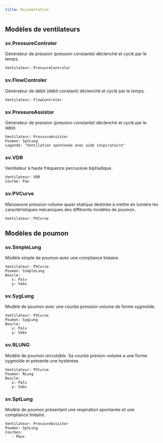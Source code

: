 ```yaml
---
title: Documentation
---
```

## Modèles de ventilateurs

### sv.PressureControler

Générateur de pression (pression constante) déclenché et cyclé par le temps.

    Ventilateur: PressureControler

<script> new sv.PressureControler().defaultsTable(); </script>

### sv.FlowControler

Générateur de débit (débit constant) déclenché et cyclé par le temps.

    Ventilateur: FlowControler

<script> new sv.FlowControler().defaultsTable(); </script>

### sv.PressureAssistor

Générateur de pression (pression constante) déclenché et cyclé par le débit.

    Ventilateur: PressureAssistor
    Poumon: SptLung
    Legende: "Ventilation spontanée avec aide inspiratoire"

<script> new sv.PressureAssistor().defaultsTable(); </script>

### sv.VDR

Ventilateur à haute fréquence percussive biphadique.

    Ventilateur: VDR
    Courbe: Pao

<script> new sv.VDR().defaultsTable(); </script>

### sv.PVCurve

Manoeuvre pression-volume quasi-statique destinée à mettre en lumière les caractéristiques mécaniques des différents modèles de poumon.

    Ventilateur: PVCurve

<script> new sv.PVCurve().defaultsTable(); </script>

## Modèles de poumon

### sv.SimpleLung

Modèle simple de poumon avec une compliance linéaire.

    Ventilateur: PVCurve
    Poumon: SimpleLung
    Boucle:
       x: Palv
       y: Vabs

### sv.SygLung

Modèle de poumon avec une courbe pression-volume de forme sygmoïde.

    Ventilateur: PVCurve
    Poumon: SygLung
    Boucle:
       x: Palv
       y: Vabs

### sv.RLUNG

Modèle de poumon *recrutable*. Sa courbe presion-volume a une forme sygmoïde et présente une hystérèse.

    Ventilateur: PVCurve
    Poumon: RLung
    Boucle:
       x: Palv
       y: Vabs

### sv.SptLung

Modèle de poumon présentant une respiration spontanée et une compliance linéaire.

    Ventilateur: PressureAssistor
    Poumon: SptLung
    Courbes: 
       - Pmus

<script> ventyamlEverything("pre"); </script>

